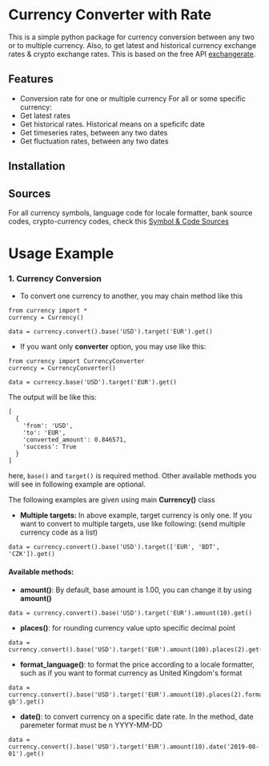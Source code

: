 # Currency Converter with Rate

This is a simple python package for currency conversion between any two or to multiple currency. Also, to get latest and historical currency exchange rates & crypto exchange rates. This is based on the free API [exchangerate](https://exchangerate.host).

## Features

- Conversion rate for one or multiple currency
For all or some specific currency:
- Get latest rates
- Get historical rates. Historical means on a speficifc date
- Get timeseries rates, between any two dates
- Get fluctuation rates,  between any two dates

## Installation

## Sources

For all currency symbols, language code for locale formatter, bank source codes, crypto-currency codes, check this  [Symbol & Code Sources](https://gist.github.com/NazemMahmud/1228e03fcc796cfbdba60069a1e6381e)

# Usage Example


### 1. Currency Conversion
- To convert one currency to another, you may chain method like this
```
from currency import *
currency = Currency()

data = currency.convert().base('USD').target('EUR').get()
```
- If you want only **converter** option, you may use like this:
```
from currency import CurrencyConverter
currency = CurrencyConverter()

data = currency.base('USD').target('EUR').get()
```
The output will be like this:
```
[
  {
    'from': 'USD', 
    'to': 'EUR', 
    'converted_amount': 0.846571, 
    'success': True
  }
]
```
here, `base()` and `target()` is required method. Other available methods you will see in following example are optional.

The following examples are given using main **Currency()** class

- **Multiple targets:** In above example, target currency is only one. If you want to convert to multiple targets, use like following: (send multiple currency code as a list)
```
data = currency.convert().base('USD').target(['EUR', 'BDT', 'CZK']).get()
```
#### Available methods:

- **amount()**: By default, base amount is 1.00, you can change it by using **amount()**
```
data = currency.convert().base('USD').target('EUR').amount(10).get()
```
- **places()**: for rounding currency value upto specific decimal point
```
data = currency.convert().base('USD').target('EUR').amount(100).places(2).get()
```
- **format_language()**: to format the price according to a locale formatter, such as if you want to format currency as United Kingdom's format
```
data = currency.convert().base('USD').target('EUR').amount(10).places(2).format_language('en-gb').get()
```
- **date()**: to convert currency on a specific date rate. In the method, date paremeter format must be n YYYY-MM-DD
```
data = currency.convert().base('USD').target('EUR').amount(10).date('2019-08-01').get()
```
